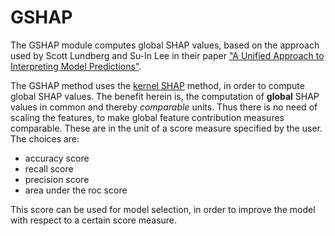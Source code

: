 # GSHAP
The GSHAP module computes global SHAP values, based on the approach used by Scott Lundberg and Su-In Lee in their paper ["A Unified Approach to Interpreting Model Predictions"](https://arxiv.org/abs/1705.07874).

The GSHAP method uses the [kernel SHAP](https://github.com/slundberg/shap/blob/master/shap/explainers/_kernel.py) method, in order to compute global SHAP values. The benefit herein is, the computation of **global** SHAP values in common and thereby *comparable* units. Thus there is no need of scaling the features, to make global feature contribution measures comparable. These are in the unit of a score measure specified by the user. The choices are:

- accuracy score
- recall score
- precision score
- area under the roc score

This score can be used for model selection, in order to improve the model with respect to a certain score measure.
